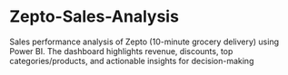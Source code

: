 # Zepto-Sales-Analysis
Sales performance analysis of Zepto (10-minute grocery delivery) using Power BI. The dashboard highlights revenue, discounts, top categories/products, and actionable insights for decision-making
